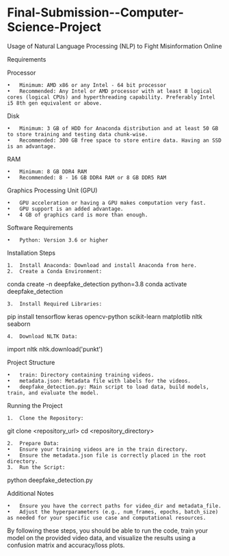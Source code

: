 # Final-Submission--Computer-Science-Project
Usage of Natural Language Processing (NLP) to Fight Misinformation Online



Requirements

Processor

	•	Minimum: AMD x86 or any Intel - 64 bit processor
	•	Recommended: Any Intel or AMD processor with at least 8 logical cores (logical CPUs) and hyperthreading capability. Preferably Intel i5 8th gen equivalent or above.

Disk

	•	Minimum: 3 GB of HDD for Anaconda distribution and at least 50 GB to store training and testing data chunk-wise.
	•	Recommended: 300 GB free space to store entire data. Having an SSD is an advantage.

RAM

	•	Minimum: 8 GB DDR4 RAM
	•	Recommended: 8 - 16 GB DDR4 RAM or 8 GB DDR5 RAM

Graphics Processing Unit (GPU)

	•	GPU acceleration or having a GPU makes computation very fast.
	•	GPU support is an added advantage.
	•	4 GB of graphics card is more than enough.

Software Requirements

	•	Python: Version 3.6 or higher

Installation Steps

	1.	Install Anaconda: Download and install Anaconda from here.
	2.	Create a Conda Environment:

conda create -n deepfake_detection python=3.8
conda activate deepfake_detection


	3.	Install Required Libraries:

pip install tensorflow keras opencv-python scikit-learn matplotlib nltk seaborn


	4.	Download NLTK Data:

import nltk
nltk.download('punkt')



Project Structure

	•	train: Directory containing training videos.
	•	metadata.json: Metadata file with labels for the videos.
	•	deepfake_detection.py: Main script to load data, build models, train, and evaluate the model.

Running the Project

	1.	Clone the Repository:

git clone <repository_url>
cd <repository_directory>


	2.	Prepare Data:
	•	Ensure your training videos are in the train directory.
	•	Ensure the metadata.json file is correctly placed in the root directory.
	3.	Run the Script:

python deepfake_detection.py

Additional Notes

	•	Ensure you have the correct paths for video_dir and metadata_file.
	•	Adjust the hyperparameters (e.g., num_frames, epochs, batch_size) as needed for your specific use case and computational resources.

By following these steps, you should be able to run the code, train your model on the provided video data, and visualize the results using a confusion matrix and accuracy/loss plots.
